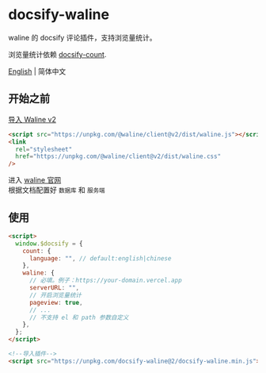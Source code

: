 # docsify-waline

waline 的 docsify 评论插件，支持浏览量统计。

浏览量统计依赖 [docsify-count](https://github.com/827652549/docsify-count).

[English](README.md) | 简体中文

## 开始之前

[导入 Waline v2](https://waline.js.org/guide/client/import.html)

```html
<script src="https://unpkg.com/@waline/client@v2/dist/waline.js"></script>
<link
  rel="stylesheet"
  href="https://unpkg.com/@waline/client@v2/dist/waline.css"
/>
```

进入 [waline 官网](https://waline.js.org/guide/get-started.html)  
根据文档配置好 `数据库` 和 `服务端`

## 使用

```html
<script>
  window.$docsify = {
    count: {
      language: "", // default:english|chinese
    },
    waline: {
      // 必填。例子：https://your-domain.vercel.app
      serverURL: "",
      // 开启浏览量统计
      pageview: true,
      // ...
      // 不支持 el 和 path 参数自定义
    },
  };
</script>

<!--导入插件-->
<script src="https://unpkg.com/docsify-waline@2/docsify-waline.min.js"></script>
```
